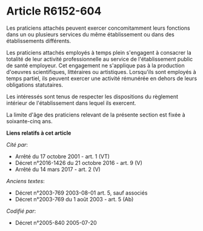 # Article R6152-604

Les praticiens attachés peuvent exercer concomitamment leurs fonctions dans un ou plusieurs services du même établissement ou
dans des établissements différents.

Les praticiens attachés employés à temps plein s'engagent à consacrer la totalité de leur activité professionnelle au service
de l'établissement public de santé employeur. Cet engagement ne s'applique pas à la production d'oeuvres scientifiques,
littéraires ou artistiques. Lorsqu'ils sont employés à temps partiel, ils peuvent exercer une activité rémunérée en dehors de
leurs obligations statutaires.

Les intéressés sont tenus de respecter les dispositions du règlement intérieur de l'établissement dans lequel ils exercent.

La limite d'âge des praticiens relevant de la présente section est fixée à soixante-cinq ans.

**Liens relatifs à cet article**

_Cité par_:

  - Arrêté du 17 octobre 2001 - art. 1 (VT)
  - Décret n°2016-1426 du 21 octobre 2016 - art. 9 (V)
  - Arrêté du 14 mars 2017 - art. 2 (V)

_Anciens textes_:

  - Décret n°2003-769 2003-08-01 art. 5, sauf associés
  - Décret n°2003-769 du 1 août 2003 - art. 5 (Ab)

_Codifié par_:

  - Décret n°2005-840 2005-07-20
